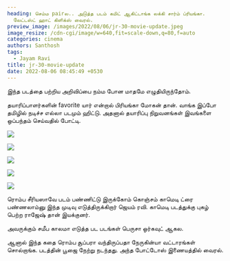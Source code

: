 ```yaml
---
heading: செம்ம pairல.. அடுத்த படம் கமிட் ஆகிட்டாங்க லக்கி சார்ம் ப்ரியங்கா.
  லேட்டஸ்ட் ஹாட் கிளிக்ஸ் வைரல்.
preview_image: /images/2022/08/06/jr-30-movie-update.jpeg
image_resize: /cdn-cgi/image/w=640,fit=scale-down,q=80,f=auto
categories: cinema
authors: Santhosh
tags:
  - Jayam Ravi
title: jr-30-movie-update
date: 2022-08-06 08:45:49 +0530
---
```

இந்த படத்தை பற்றிய அறிவிப்பை நம்ம போன மாதமே எழுதியிருந்தோம்.

தயாரிப்பாளர்களின் favorite யார் என்றால் பிரியங்கா மோகன் தான். வாங்க இப்போ தமிழில் நடிச்ச எல்லா படமும் ஹிட்டு. அதனால் தயாரிப்பு நிறுவனங்கள் இவங்களை ஒப்பந்தம் செய்வதில் போட்டி.

![](/images/2022/08/06/jr-30-priyanka-mohan.jpeg)

![](/images/2022/08/06/jr-30-priyanka-mohan-1.jpeg)

![](/images/2022/08/06/jr-30-priyanka-mohan-2.jpeg)

![](/images/2022/08/06/jr-30-priyanka-mohan-3.jpeg)

![](/images/2022/08/06/jr-30-priyanka-mohan-4.jpeg)



ரொம்ப சீரியஸாவே படம் பண்ணிட்டு இருக்கோம் கொஞ்சம் காமெடி ட்ரை பண்ணலாம்னு இந்த முடிவு எடுத்திருக்கிறார் ஜெயம் ரவி. காமெடி படத்துக்கு புகழ் பெற்ற ராஜேஷ் தான் இயக்குனர்.

அவருக்கும் சமீப காலமா எடுத்த பட படங்கள் பெருசா ஒர்கவுட் ஆகல.

ஆனால் இந்த கதை ரொம்ப சூப்பரா வந்திருப்பதா நேருகின்யா வட்டாரங்கள் சொல்றாங்க.  படத்தின் பூஜை நேற்று நடந்தது. அந்த போட்டோஸ் இணையத்தில் வைரல்.